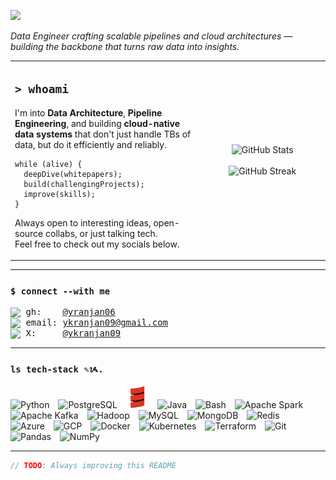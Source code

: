 

<!-- Terminal-style intro with cycling roles -->
<p align="left">
  <img src="data:image/svg+xml;utf8,
<svg xmlns='http://www.w3.org/2000/svg' viewBox='0 0 900 60' width='900' height='60'>
  <style>
    .mono { font-family: Fira Code, DejaVu Sans Mono, monospace; font-weight:700; fill: #FFFFFF; }
  </style>
  <rect x='2' y='2' width='896' height='56' rx='6' fill='none' stroke='#FFFFFF' stroke-width='2'/>
  <text class='mono' x='18' y='36' font-size='28'>𓀤 Hi, I'm&nbsp;</text>

  <text class='mono' x='220' y='36' font-size='28' opacity='0'>
    Ranjan Yadav
    <animate attributeName='opacity' dur='12s' values='0;0;1;1;0;0'
      keyTimes='0;0.000000;0.020000;0.146667;0.166667;1.000000' repeatCount='indefinite'/>
  </text>

  <text class='mono' x='220' y='36' font-size='28' opacity='0'>
    Data Engineer
    <animate attributeName='opacity' dur='12s' values='0;0;1;1;0;0'
      keyTimes='0;0.166667;0.186667;0.313333;0.333333;1.000000' repeatCount='indefinite'/>
  </text>

  <text class='mono' x='220' y='36' font-size='28' opacity='0'>
    Math Enthusiast
    <animate attributeName='opacity' dur='12s' values='0;0;1;1;0;0'
      keyTimes='0;0.333333;0.353333;0.480000;0.500000;1.000000' repeatCount='indefinite'/>
  </text>

  <text class='mono' x='220' y='36' font-size='28' opacity='0'>
    MLOps Engineer
    <animate attributeName='opacity' dur='12s' values='0;0;1;1;0;0'
      keyTimes='0;0.500000;0.520000;0.646667;0.666667;1.000000' repeatCount='indefinite'/>
  </text>

  <text class='mono' x='220' y='36' font-size='28' opacity='0'>
    Pipeline Architect
    <animate attributeName='opacity' dur='12s' values='0;0;1;1;0;0'
      keyTimes='0;0.666667;0.686667;0.813333;0.833333;1.000000' repeatCount='indefinite'/>
  </text>

  <text class='mono' x='220' y='36' font-size='28' opacity='0'>
    Cloud Native Developer
    <animate attributeName='opacity' dur='12s' values='0;0;1;1;0;0'
      keyTimes='0;0.833333;0.853333;0.980000;1.000000;1.000000' repeatCount='indefinite'/>
  </text>
</svg>" />
</p>





<div align="left">
  <i>Data Engineer crafting scalable pipelines and cloud architectures — building the backbone that turns raw data into insights.</i>
</div>
<table>
  <tr>
    <td width="60%">
      
## `> whoami`
I'm into **Data Architecture**, **Pipeline Engineering**, and building **cloud-native data systems** that don't just handle TBs of data, but do it efficiently and reliably.  
```
while (alive) {
  deepDive(whitepapers);
  build(challengingProjects);
  improve(skills);
}
```
Always open to interesting ideas, open-source collabs, or just talking tech.  
Feel free to check out my socials below.
  </td>
    <td width="40%" align="center">
      <img src="https://github-readme-stats.vercel.app/api?username=yranjan06&show_icons=true&theme=github_dark&hide_border=true&bg_color=0D1117&title_color=FFFFFF&icon_color=FFFFFF&text_color=C9D1D9" alt="GitHub Stats" />
      <br /><br />
      <img src="https://github-readme-streak-stats.herokuapp.com/?user=yranjan06&theme=github-dark-blue&hide_border=true&background=0D1117&stroke=FFFFFF&ring=FFFFFF&fire=FFFFFF&currStreakNum=C9D1D9&sideNums=C9D1D9&currStreakLabel=C9D1D9&sideLabels=C9D1D9&dates=C9D1D9" alt="GitHub Streak" width="350" />
    </td>
  </tr>
</table>

---
### `$ connect --with me`
<pre>
<img src="https://img.icons8.com/material-outlined/24/FFFFFF/github.png" width="15px" style="vertical-align: middle;"> gh:    <a href="https://github.com/yranjan06">@yranjan06</a>
<img src="https://img.icons8.com/material-outlined/24/FFFFFF/mail.png" width="15px" style="vertical-align: middle;"> email: <a href="mailto:ykranjan09@gmail.com">ykranjan09@gmail.com</a>
<img src="https://img.icons8.com/material-outlined/24/FFFFFF/twitter.png" width="15px" style="vertical-align: middle;"> X:     <a href="https://x.com/ykranjan09">@ykranjan09</a>
</pre>

---
### `ls tech-stack ✎ᝰ.`
<p align="left">
 <!-- Core Languages -->
 <img src="https://cdn.jsdelivr.net/gh/devicons/devicon/icons/python/python-original.svg" width="36px" style="margin-right: 10px;" title="Python - 90%" alt="Python" />
 <img src="https://cdn.jsdelivr.net/gh/devicons/devicon/icons/postgresql/postgresql-original.svg" width="36px" style="margin-right: 10px;" title="PostgreSQL - 85%" alt="PostgreSQL" />
 <img src="https://raw.githubusercontent.com/devicons/devicon/master/icons/scala/scala-original.svg" width="36px" style="margin-right: 10px;" title="Scala - 75%" alt="Scala" />
 <img src="https://cdn.jsdelivr.net/gh/devicons/devicon/icons/java/java-original.svg" width="36px" style="margin-right: 10px;" title="Java - 70%" alt="Java" />
 <img src="https://cdn.jsdelivr.net/gh/devicons/devicon/icons/bash/bash-original.svg" width="36px" style="margin-right: 10px;" title="Bash - 80%" alt="Bash" />
 
 <!-- Big Data & Streaming -->
 <img src="https://cdn.jsdelivr.net/gh/devicons/devicon/icons/apachespark/apachespark-original.svg" width="36px" style="margin-right: 10px;" title="Apache Spark - 85%" alt="Apache Spark" />
 <img src="https://cdn.jsdelivr.net/gh/devicons/devicon/icons/apachekafka/apachekafka-original.svg" width="36px" style="margin-right: 10px;" title="Apache Kafka - 80%" alt="Apache Kafka" />
 <img src="https://cdn.jsdelivr.net/gh/devicons/devicon/icons/hadoop/hadoop-original.svg" width="36px" style="margin-right: 10px;" title="Hadoop Ecosystem - 75%" alt="Hadoop" />
 
 <!-- Databases & Warehouses -->
 <img src="https://cdn.jsdelivr.net/gh/devicons/devicon/icons/mysql/mysql-original.svg" width="36px" style="margin-right: 10px;" title="MySQL - 85%" alt="MySQL" />
 <img src="https://cdn.jsdelivr.net/gh/devicons/devicon/icons/mongodb/mongodb-original.svg" width="36px" style="margin-right: 10px;" title="MongoDB - 70%" alt="MongoDB" />
 <img src="https://cdn.jsdelivr.net/gh/devicons/devicon/icons/redis/redis-original.svg" width="36px" style="margin-right: 10px;" title="Redis - 75%" alt="Redis" />
 
 <!-- Cloud Platforms -->
 <img src="https://cdn.jsdelivr.net/gh/devicons/devicon/icons/azure/azure-original.svg" width="36px" style="margin-right: 10px;" title="Microsoft Azure - 80%" alt="Azure" />
 <img src="https://cdn.jsdelivr.net/gh/devicons/devicon/icons/googlecloud/googlecloud-original.svg" width="36px" style="margin-right: 10px;" title="Google Cloud Platform - 75%" alt="GCP" />
 
 <!-- Tools & Orchestration -->
 <img src="https://cdn.jsdelivr.net/gh/devicons/devicon/icons/docker/docker-original.svg" width="36px" style="margin-right: 10px;" title="Docker - 85%" alt="Docker" />
 <img src="https://cdn.jsdelivr.net/gh/devicons/devicon/icons/kubernetes/kubernetes-plain.svg" width="36px" style="margin-right: 10px;" title="Kubernetes - 70%" alt="Kubernetes" />
 <img src="https://cdn.jsdelivr.net/gh/devicons/devicon/icons/terraform/terraform-original.svg" width="36px" style="margin-right: 10px;" title="Terraform - 75%" alt="Terraform" />
 <img src="https://cdn.jsdelivr.net/gh/devicons/devicon/icons/git/git-original.svg" width="36px" style="margin-right: 10px;" title="Git - 90%" alt="Git" />
 
 <!-- Data Processing & Analytics -->
 <img src="https://cdn.jsdelivr.net/gh/devicons/devicon/icons/pandas/pandas-original.svg" width="36px" style="margin-right: 10px;" title="Pandas - 90%" alt="Pandas" />
 <img src="https://cdn.jsdelivr.net/gh/devicons/devicon/icons/numpy/numpy-original.svg" width="36px" style="margin-right: 10px;" title="NumPy - 85%" alt="NumPy" />
</p>

---
```javascript
// TODO: Always improving this README
```
